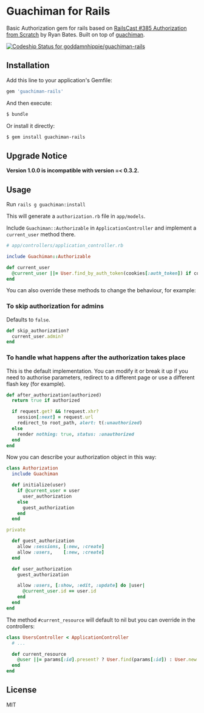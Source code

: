 Guachiman for Rails
===================

Basic Authorization gem for rails based on [RailsCast #385 Authorization from Scratch][1] by Ryan Bates.
Built on top of [guachiman][2].

[![Codeship Status for goddamnhippie/guachiman-rails][3]][4]

[1]: http://railscasts.com/episodes/385-authorization-from-scratch-part-1
[2]: https://github.com/goddamnhippie/guachiman
[3]: https://www.codeship.io/projects/06034ef0-f456-0131-65bd-5a054a318c0e/status
[4]: https://www.codeship.io/projects/28084

Installation
------------

Add this line to your application's Gemfile:

```ruby
gem 'guachiman-rails'
```

And then execute:

```bash
$ bundle
```

Or install it directly:

```bash
$ gem install guachiman-rails
```

Upgrade Notice
--------------

**Version 1.0.0 is incompatible with version =< 0.3.2.**

Usage
-----

Run `rails g guachiman:install`

This will generate a `authorization.rb` file in `app/models`.

Include `Guachiman::Authorizable` in `ApplicationController` and implement a `current_user` method there.

```ruby
# app/controllers/application_controller.rb

include Guachiman::Authorizable

def current_user
  @current_user ||= User.find_by_auth_token(cookies[:auth_token]) if cookies[:auth_token]
end
```

You can also override these methods to change the behaviour, for example:

### To skip authorization for admins

Defaults to `false`.

```ruby
def skip_authorization?
  current_user.admin?
end
```

### To handle what happens after the authorization takes place

This is the default implementation. You can modify it or break it up if you need to authorise
parameters, redirect to a different page or use a different flash key (for example).

```ruby
def after_authorization(authorized)
  return true if authorized

  if request.get? && !request.xhr?
    session[:next] = request.url
    redirect_to root_path, alert: t(:unauthorized)
  else
    render nothing: true, status: :unauthorized
  end
end
```

Now you can describe your authorization object in this way:

```ruby
class Authorization
  include Guachiman

  def initialize(user)
    if @current_user = user
      user_authorization
    else
      guest_authorization
    end
  end

private

  def guest_authorization
    allow :sessions, [:new, :create]
    allow :users,    [:new, :create]
  end

  def user_authorization
    guest_authorization

    allow :users, [:show, :edit, :update] do |user|
      @current_user.id == user.id
    end
  end
end
```

The method `#current_resource` will default to nil but you can override in the controllers:

```ruby
class UsersController < ApplicationController
  # ...

  def current_resource
    @user ||= params[:id].present? ? User.find(params[:id]) : User.new
  end
end
```

License
-------

MIT
